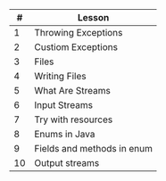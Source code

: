 
| #   | Lesson                            |
| --- | --------------------------------- |
| 1   | Throwing Exceptions            |
| 2    | Custiom Exceptions  |
| 3   | Files                 |
| 4   | Writing Files |
| 5   | What Are Streams             |
| 6   | Input Streams            |
| 7   | Try with resources |
| 8   | Enums in Java                               |
| 9   | Fields and methods in enum                     |
| 10   | Output streams                    |

